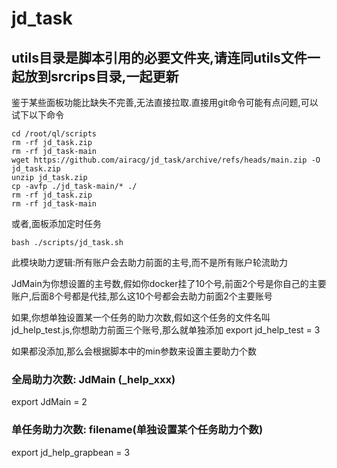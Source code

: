 # jd_task

## utils目录是脚本引用的必要文件夹,请连同utils文件一起放到srcrips目录,一起更新




鉴于某些面板功能比缺失不完善,无法直接拉取.直接用git命令可能有点问题,可以试下以下命令

```
cd /root/ql/scripts
rm -rf jd_task.zip
rm -rf jd_task-main
wget https://github.com/airacg/jd_task/archive/refs/heads/main.zip -O jd_task.zip
unzip jd_task.zip
cp -avfp ./jd_task-main/* ./
rm -rf jd_task.zip
rm -rf jd_task-main

```
或者,面板添加定时任务

```
bash ./scripts/jd_task.sh
```

此模块助力逻辑:所有账户会去助力前面的主号,而不是所有账户轮流助力

JdMain为你想设置的主号数,假如你docker挂了10个号,前面2个号是你自己的主要账户,后面8个号都是代挂,那么这10个号都会去助力前面2个主要账号

如果,你想单独设置某一个任务的助力次数,假如这个任务的文件名叫jd_help_test.js,你想助力前面三个账号,那么就单独添加 export jd_help_test = 3

如果都没添加,那么会根据脚本中的min参数来设置主要助力个数



### 全局助力次数: JdMain (_help_xxx)

export JdMain = 2



### 单任务助力次数: filename(单独设置某个任务助力个数)

export jd_help_grapbean = 3



